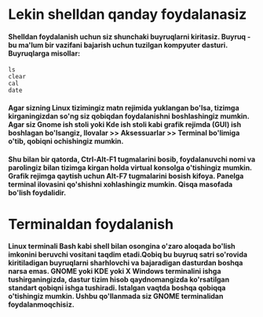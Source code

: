 # Lekin shelldan qanday foydalanasiz

#### Shelldan foydalanish uchun siz shunchaki buyruqlarni kiritasiz. Buyruq - bu ma'lum bir vazifani bajarish uchun tuzilgan kompyuter dasturi. Buyruqlarga misollar:

```
ls
clear
cal
date
```

#### Agar sizning Linux tizimingiz matn rejimida yuklangan bo'lsa, tizimga kirganingizdan so'ng siz qobiqdan foydalanishni boshlashingiz mumkin. Agar siz Gnome ish stoli yoki Kde ish stoli kabi grafik rejimda (GUI) ish boshlagan bo'lsangiz, Ilovalar >> Aksessuarlar >> Terminal bo'limiga o'tib, qobiqni ochishingiz mumkin.

#### Shu bilan bir qatorda, Ctrl-Alt-F1 tugmalarini bosib, foydalanuvchi nomi va parolingiz bilan tizimga kirgan holda virtual konsolga o'tishingiz mumkin. Grafik rejimga qaytish uchun Alt-F7 tugmalarini bosish kifoya. Panelga terminal ilovasini qo'shishni xohlashingiz mumkin. Qisqa masofada bo'lish foydalidir.


# Terminaldan foydalanish

#### Linux terminali Bash kabi shell bilan osongina o'zaro aloqada bo'lish imkonini beruvchi vositani taqdim etadi.Qobiq bu buyruq satri so'rovida kiritiladigan buyruqlarni sharhlovchi va bajaradigan dasturdan boshqa narsa emas. GNOME yoki KDE yoki X Windows terminalini ishga tushirganingizda, dastur tizim hisob qaydnomangizda ko'rsatilgan standart qobiqni ishga tushiradi. Istalgan vaqtda boshqa qobiqqa o'tishingiz mumkin. Ushbu qo'llanmada siz GNOME terminalidan foydalanmoqchisiz.